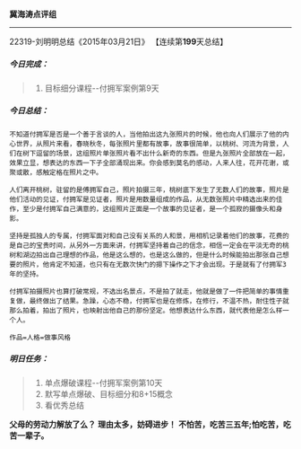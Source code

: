 **冀海涛点评组**

------

22319-刘明明总结《2015年03月21日》
【连续第**199**天总结】

##### __今日完成：__
>1. 目标细分课程--付拥军案例第9天

##### __今日总结：__
	不知道付拥军是否是一个善于言谈的人，当他拍出这九张照片的时候，他也向人们展示了他的内心世界，从照片来看，春晓秋冬，每张照片里都有故事，故事很简单，以桃树、河流为背景，人们在树下逗留的场景，这组照片单张照片看不出什么新奇的东西。但是九张照片全部放在一起，效果立显，想表达的东西一下子全部涌现出来。你会感到莫名的感动，人来人往，花开花谢，或聚或散，感触定格在照片之中。
	
	人们离开桃树，驻留的是傅拥军自己，照片拍摄三年，桃树底下发生了无数人们的故事，照片是他们活动的见证，付拥军是见证者，照片是用数量组成的作品，从无数张照片中精选出来的佳作，至少是付拥军自己满意的，这组照片正面是一个故事的见证者，是一个孤寂的摄像头和身影。
	
	坚持是孤独人的专属，付拥军面对和自己没有关系的人和景，用相机记录着他们的故事，花费的是自己的宝贵时间，从另外一方面来讲，付拥军坚持着自己的信念，相信一定会在平淡无奇的桃树和湖边拍出自己理想的作品，他是这么想的，也是这么做的，但是什么时候能拍出那张自己想要的照片，他肯定不知道，也只有在无数次快门的摁下操作之下才会出现。于是就有了付拥军3年的坚持。
	
	付拥军拍摄照片也算打破常规，不选出名景点，不是拍了就走，他就是做了一件把简单的事情重复做，最终做出了结果。急躁，心态不稳，付拥军也是在修炼，在修行，不温不热，耐住性子就那么拍着，拍出了照片，也映射出他自己的那份坚定。他想表达什么东西，就代表他是怎么样一个人。
	
	作品=人格=做事风格
	
##### __明日任务：__
>1. 单点爆破课程--付拥军案例第10天
>2. 默写单点爆破、目标细分和8+15概念
>3. 看优秀总结

**父母的劳动力解放了么？**
**理由太多，妨碍进步！**
**不怕苦，吃苦三五年;怕吃苦，吃苦一辈子。**
